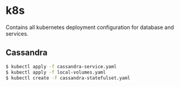 # k8s

Contains all kubernetes deployment configuration for database and services.

## Cassandra

```sh
$ kubectl apply -f cassandra-service.yaml
$ kubectl apply -f local-volumes.yaml
$ kubectl create -f cassandra-statefulset.yaml
```
